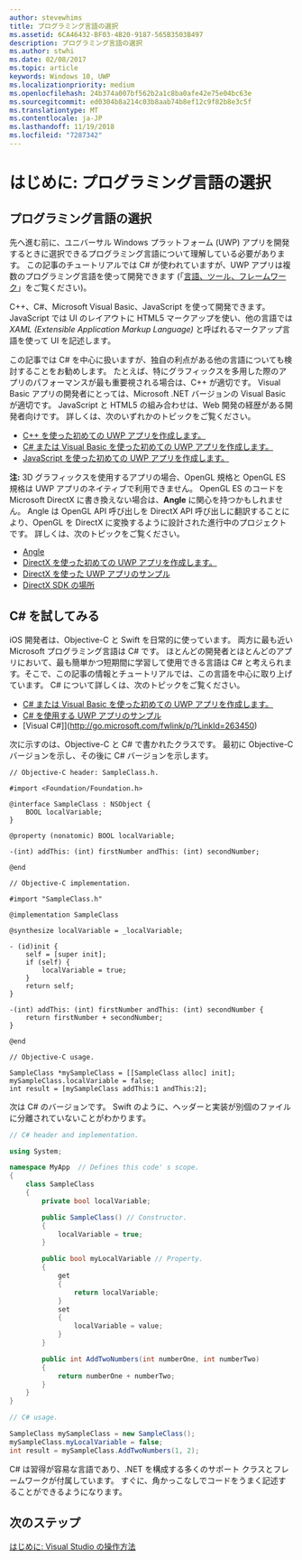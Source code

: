 ```yaml
---
author: stevewhims
title: プログラミング言語の選択
ms.assetid: 6CA46432-BF03-4B20-9187-565B3503B497
description: プログラミング言語の選択
ms.author: stwhi
ms.date: 02/08/2017
ms.topic: article
keywords: Windows 10, UWP
ms.localizationpriority: medium
ms.openlocfilehash: 24b374a007bf562b2a1c8ba0afe42e75e04bc63e
ms.sourcegitcommit: ed0304b8a214c03b8aab74b8ef12c9f82b8e3c5f
ms.translationtype: MT
ms.contentlocale: ja-JP
ms.lasthandoff: 11/19/2018
ms.locfileid: "7287342"
---
```

# <a name="getting-started-choosing-a-programming-language"></a>はじめに: プログラミング言語の選択


## <a name="choosing-a-programming-language"></a>プログラミング言語の選択

先へ進む前に、ユニバーサル Windows プラットフォーム (UWP) アプリを開発するときに選択できるプログラミング言語について理解している必要があります。 この記事のチュートリアルでは C# が使われていますが、UWP アプリは複数のプログラミング言語を使って開発できます (「[言語、ツール、フレームワーク](https://msdn.microsoft.com/library/windows/apps/dn465799)」をご覧ください)。

C++、C#、Microsoft Visual Basic、JavaScript を使って開発できます。 JavaScript では UI のレイアウトに HTML5 マークアップを使い、他の言語では *XAML (Extensible Application Markup Language)* と呼ばれるマークアップ言語を使って UI を記述します。

この記事では C# を中心に扱いますが、独自の利点がある他の言語についても検討することをお勧めします。 たとえば、特にグラフィックスを多用した際のアプリのパフォーマンスが最も重要視される場合は、C++ が適切です。 Visual Basic アプリの開発者にとっては、Microsoft .NET バージョンの Visual Basic が適切です。 JavaScript と HTML5 の組み合わせは、Web 開発の経歴がある開発者向けです。 詳しくは、次のいずれかのトピックをご覧ください。

-   [C++ を使った初めての UWP アプリを作成します。](../get-started/create-a-basic-windows-10-app-in-cpp.md)
-   [C# または Visual Basic を使った初めての UWP アプリを作成します。](../get-started/create-a-hello-world-app-xaml-universal.md)
-   [JavaScript を使った初めての UWP アプリを作成します。](../get-started/create-a-hello-world-app-js-uwp.md)

**注:** 3D グラフィックスを使用するアプリの場合、OpenGL 規格と OpenGL ES 規格は UWP アプリのネイティブで利用できません。 OpenGL ES のコードを Microsoft DirectX に書き換えない場合は、**Angle** に関心を持つかもしれません。 Angle は OpenGL API 呼び出しを DirectX API 呼び出しに翻訳することにより、OpenGL を DirectX に変換するように設計された進行中のプロジェクトです。 詳しくは、次のトピックをご覧ください。
-   [Angle](https://code.google.com/p/angleproject/)
-   [DirectX を使った初めての UWP アプリを作成します。](https://msdn.microsoft.com/library/windows/apps/br229580)
-   [DirectX を使った UWP アプリのサンプル](http://go.microsoft.com/fwlink/p/?LinkId=263603)
-   [DirectX SDK の場所](https://msdn.microsoft.com/library/windows/desktop/ee663275)

## <a name="giving-c-a-go"></a>C# を試してみる

iOS 開発者は、Objective-C と Swift を日常的に使っています。 両方に最も近い Microsoft プログラミング言語は C# です。 ほとんどの開発者とほとんどのアプリにおいて、最も簡単かつ短期間に学習して使用できる言語は C# と考えられます。そこで、この記事の情報とチュートリアルでは、この言語を中心に取り上げています。 C# について詳しくは、次のトピックをご覧ください。

-   [C# または Visual Basic を使った初めての UWP アプリを作成します。](../get-started/create-a-hello-world-app-xaml-universal.md)
-   [C# を使用する UWP アプリのサンプル](http://go.microsoft.com/fwlink/p/?LinkId=263453)
-   [Visual C#]](http://go.microsoft.com/fwlink/p/?LinkId=263450)

次に示すのは、Objective-C と C# で書かれたクラスです。 最初に Objective-C バージョンを示し、その後に C# バージョンを示します。

```obj-c
// Objective-C header: SampleClass.h.

#import <Foundation/Foundation.h>

@interface SampleClass : NSObject {
    BOOL localVariable;
}

@property (nonatomic) BOOL localVariable;

-(int) addThis: (int) firstNumber andThis: (int) secondNumber;

@end
```

```obj-c
// Objective-C implementation.

#import "SampleClass.h"

@implementation SampleClass

@synthesize localVariable = _localVariable;

- (id)init {
    self = [super init];
    if (self) {
        localVariable = true;
    }
    return self;
}

-(int) addThis: (int) firstNumber andThis: (int) secondNumber {
    return firstNumber + secondNumber;
}

@end
```

```obj-c
// Objective-C usage.

SampleClass *mySampleClass = [[SampleClass alloc] init];
mySampleClass.localVariable = false;
int result = [mySampleClass addThis:1 andThis:2];
```

次は C# のバージョンです。 Swift のように、ヘッダーと実装が別個のファイルに分離されていないことがわかります。

```csharp
// C# header and implementation.

using System;

namespace MyApp  // Defines this code' s scope.
{
    class SampleClass
    {
        private bool localVariable;

        public SampleClass() // Constructor.
        {
            localVariable = true;
        }

        public bool myLocalVariable // Property.
        {
            get
            {
                return localVariable;
            }
            set
            {
                localVariable = value; 
            }
        }

        public int AddTwoNumbers(int numberOne, int numberTwo)
        {
            return numberOne + numberTwo;
        }        
    }
}
```

```csharp
// C# usage.

SampleClass mySampleClass = new SampleClass();
mySampleClass.myLocalVariable = false;
int result = mySampleClass.AddTwoNumbers(1, 2);
```

C# は習得が容易な言語であり、.NET を構成する多くのサポート クラスとフレームワークが付属しています。 すぐに、角かっこなしでコードをうまく記述することができるようになります。

## <a name="next-step"></a>次のステップ

[はじめに: Visual Studio の操作方法](getting-started-getting-around-in-visual-studio.md)
